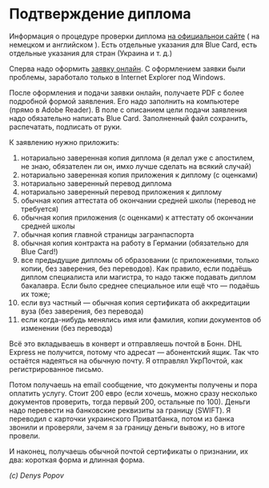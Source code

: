 # Подтверждение диплома

Информация о процедуре проверки диплома [на официальнои сайте](http://www.kmk.org/information-in-english/statement_of_comparability_for_foreign_higher_education_qualifications.html) ( на немецком и английском ).
Есть отдельные указания для Blue Card, есть отдельные указания для стран (Украина и т. д.)

Сперва надо оформить [заявку онлайн](http://www.kmk.org/information-in-english/statement-comparability/zeugnisbewertung10.html).
С оформлением заявки были проблемы, заработало только в Internet Explorer под Windows.

После оформления и подачи заявки онлайн, получаете PDF с более подробной формой заявления. Его надо заполнить на компьютере (прямо в Adobe Reader). В поле с описанием цели подачи заявления надо обязательно написать Blue Card. Заполненный файл сохранить, распечатать, подписать от руки.

К заявлению нужно приложить:

1. нотариально заверенная копия диплома (я делал уже с апостилем, не знаю, обязателен ли он, имхо лучше сделать на всякий случай)
2. нотариально заверенная копия приложения к диплому (с оценками)
3. нотариально заверенный перевод диплома
4. нотариально заверенный перевод приложения к диплому
5. обычная копия аттестата об окончании средней школы (перевод не требуется)
6. обычная копия приложения (с оценками) к аттестату об окончании средней школы
7. обычная копия главной страницы загранпаспорта
8. обычная копия контракта на работу в Германии (обязательно для Blue Card!)
9. все предыдущие дипломы об образовании (с приложениями, только копии, без заверения, без переводов). Как правило, если подаёшь диплом специалиста или магистра, то надо также подавать диплом бакалавра. Если было среднее специальное или ещё что — подаёшь их тоже;
10. если вуз частный — обычная копия сертификата об аккредитации вуза (без заверения, без перевода)
11. если когда-нибудь менялись имя или фамилия, копии документов об изменении (без перевода)

Всё это вкладываешь в конверт и отправляешь почтой в Бонн. DHL Express не получится, потому что адресат — абонентский ящик.
Так что остаётся надеяться на обычную почту. Я отправлял УкрПочтой, как регистрированное письмо.

Потом получаешь на email сообщение, что документы получены и пора оплатить услугу. Стоит 200 евро (если хочешь, можно сразу несколько документов проверить, тогда первый 200, остальные по 100). Деньги надо перевести на банковские реквизиты за границу (SWIFT). Я переводил с карточки украинского Приватбанка, потом из банка звонили и проверяли, зачем я за границу деньги вывожу, но в итоге провели.

И наконец, получаешь обычной почтой сертификаты о признании, их два: короткая форма и длинная форма.

*(c) Denys Popov*
